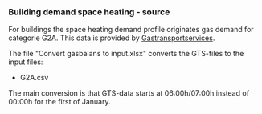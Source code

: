 ### Building demand space heating - source

For buildings the space heating demand profile originates gas demand for categorie G2A. This data is provided by [Gastransportservices](https://www.gasunietransportservices.nl/downloads-en-formulieren).

The file "Convert gasbalans to input.xlsx" converts the GTS-files to the input files:

* G2A.csv

The main conversion is that GTS-data starts at 06:00h/07:00h instead of 00:00h for the first of January.